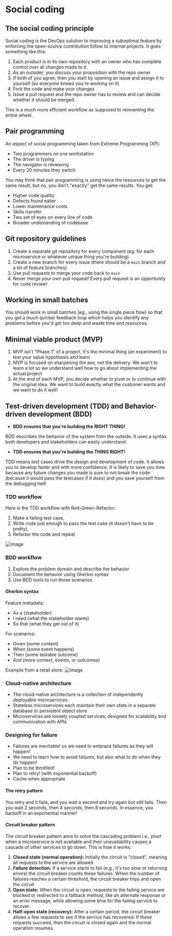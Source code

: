 # Social coding

## The social coding principle

Social coding is the DevOps solution to improving a suboptimal feature by enforcing the open-source contribution follow to internal projects. It goes something like this:

1. Each product is in its own repository with an owner who has complete control over all changes made to it.
2. As an outsider, you discuss your proposition with the repo owner
3. If both of you agree, then you start by opening an issue and assign it to yourself (so everyone knows you're working on it)
4. Fork the code and make your changes
5. Issue a pull request and the repo owner has to review and can decide whether it should be merged.

This is a much more efficient workflow as supposed to reinventing the entire wheel.

## Pair programming

An aspect of social programming taken from Extreme Programming (XP):

- Two programmers on one workstation
- The driver is typing
- The navigator is reviewing
- Every 20 minutes they switch

You may think that pair programming is using twice the resources to get the same result, but no, you don't "exactly" get the same results. You get:

- Higher code quality
- Defects found ealier
- Lower maintenance costs
- Skills transfer
- Two set of eyes on every line of code
- Broader undestanding of codebase

## Git repository guidelines

1. Create a separate git repository for every component (eg. for each microservice or whatever unique thing you're building)
2. Create a new branch for every issue (there should be a `main` branch and a lot of feature branches)
3. Use pull requests to merge your code back to `main`
4. Never merge your own pull request! Every pull request is an opportunity for code review!

## Working in small batches

You should work in small batches (eg., using the single piece flow) so that you get a much quicker feedback loop which helps you identify any problems before you'd get too deep and waste time and resources.

## Minimal viable product (MVP)

1. MVP isn't "Phase 1" of a project, it's the minimal thing (an experiment) to test your value hypothesis and learn
2. MVP is focused on sharpening the axe, not the delivery. We wan't to learn a lot so we understand well how to go about implementing the actual project
3. At the end of each MVP, you decide whether to pivot or to continue with the original idea. We want to build exactly what the customer wants and we want to do it well!

## Test-driven development (TDD) and Behavior-driven development (BDD)

- **BDD ensures that you're building the RIGHT THING!**

BDD describes the behavior of the system from the outside. It uses a syntax both developers and stakeholders can easily understand.

- **TDD ensures that you're building the THING RIGHT!**

TDD means test cases drive the design and development of code. It allows you to develop faster and with more confidence. It is likely to save you time because any future changes you made is sure to not break the code (because it would pass the testcases if it does) and you save yourself from the debugging hell!

### TDD workflow

Here is the TDD workflow with Red-Green-Refactor:

1. Make a failing test case,
2. Write code just enough to pass the test case (it doesn't have to be pretty),
3. Refactor the code and repeat

![image](https://github.com/abyanmajid/notes/assets/108279046/f0a74d82-8c51-414f-b04a-b86adc20d5f8)

### BDD workflow

1. Explore the problem domain and describe the behavior
2. Document the behavior using Gherkin syntax
4. Use BDD tools to run those scenarios

#### Gherkin syntax

Feature metadata:

- As a (stakeholder)
- I need (what the stakeholder wants)
- So that (what they get out of it)

For scenarios:

- Given (some context)
- When (some event happens)
- Then (some testable outcome)
- And (more context, events, or outcomes)

Example from a retail store:
![image](https://github.com/abyanmajid/notes/assets/108279046/e4e886e3-df1e-4efd-a7d0-6d263f6d411f)

### Cloud-native architecture

- The cloud-native architecture is a collection of independently deployable microservices.
- Stateless microservices each maintain their own state in a separate database or persistent object store
- Microservices are loosely coupled services, designed for scalability and communication with APIs

### Designing for failure

- Failures are inevitable! so we need to embrace failures as they will happen!
- We need to learn how to avoid failures, but also what to do when they do happen!
- Plan to be throttled!
- Plan to retry! (with exponential backoff)
- Cache when appropriate

#### The retry pattern

You retry and it fails, and you wait a second and try again but still fails. Then you wait 2 seconds, then 4 seconds, then 8 seconds. In essence, you backoff in an exponential manner!

#### Circuit breaker pattern

The circuit breaker pattern aims to solve the cascading problem i.e., pivot when a microservice is not available and their unavailability causes a cascade of other services to go down. This is how it works:

1. **Closed state (normal operation):** Initially the circuit is "closed", meaning all requests to the service are allowed
2. **Failure detection:** If a service starts to fail (e.g., it's too slow or returning errors) the circuit breaker counts these failures. WHen the number of failures reaches a certain threshold, the circuit breaker trips and open the circuit
3. **Open state:** When the circuit is open, requests to the failing service are blocked or redirected to a fallback method, like an alternate response or an error message, while allowing some time for the failing service to recover.
4. **Half-open state (recovery):** After a certain period, the circuit breaker allows a few requests to see if the service has recovered. If these requests succeed, then the circuit is closed again and the normal operation resumes.
